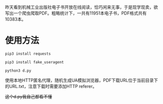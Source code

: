 昨天看到机械工业出版社电子书开放在线阅读，恰巧闲来无事，于是现学现卖，欲写出一个爬虫爬取PDF。粗略统计下，一共有11951本电子书，PDF格式共有10383本。
# 使用方法
`pip3 install requests`

`pip3 install fake_useragent`

`python3 d.py`

使用本地HTTP匿名代理，随机生成UA模拟浏览器，PDF下载URL位于当前目录下的URL.txt，注意下载时需要添加HTTP referer。

~~这个d.py我自己都看不懂~~